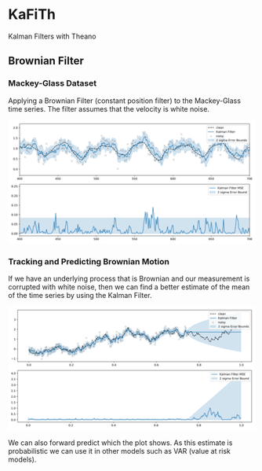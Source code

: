 # KaFiTh
Kalman Filters with Theano


## Brownian Filter
### Mackey-Glass Dataset

Applying a Brownian Filter (constant position filter) to the Mackey-Glass time series. The filter assumes that the velocity is white noise.

![](https://github.com/JamesUnicomb/KaFiTh/blob/master/Results/MackeyGlassBrownianFilter.png)


### Tracking and Predicting Brownian Motion

If we have an underlying process that is Brownian and our measurement is corrupted with white noise, then we can find a better estimate of the mean of the time series by using the Kalman Filter.

![](https://github.com/JamesUnicomb/KaFiTh/blob/master/Results/BrownianMotion1D.png)

We can also forward predict which the plot shows. As this estimate is probabilistic we can use it in other models such as VAR (value at risk models).
